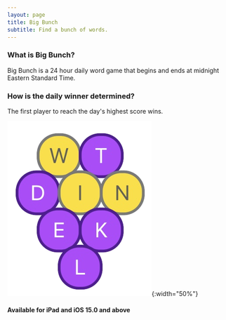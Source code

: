 ```yaml
---
layout: page
title: Big Bunch
subtitle: Find a bunch of words.
---
```


### What is Big Bunch?

Big Bunch is a 24 hour daily word game that begins and ends at midnight Eastern Standard Time.

### How is the daily winner determined?

The first player to reach the day's highest score wins.

![](/assets/img/bigBunch_win.png#center){:width="50%"}

#### Available for iPad and iOS 15.0 and above
